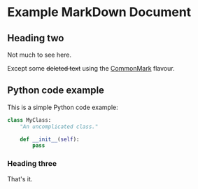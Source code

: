 # Example MarkDown Document

## Heading two

Not much to see here.

Except some ~~deleted text~~ using the [CommonMark](https://commonmark.org/)
flavour.

## Python code example

This is a simple Python code example:
```python
class MyClass:
    "An uncomplicated class."

    def __init__(self):
        pass
```

### Heading three
That's it.
